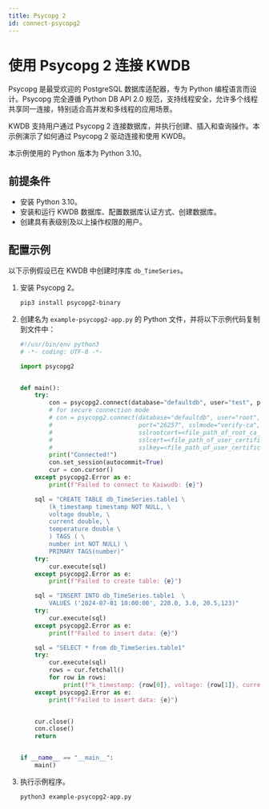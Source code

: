 ```yaml
---
title: Psycopg 2
id: connect-psycopg2
---
```


# 使用 Psycopg 2 连接 KWDB

Psycopg 是最受欢迎的 PostgreSQL 数据库适配器，专为 Python 编程语言而设计。Psycopg 完全遵循 Python DB API 2.0 规范，支持线程安全，允许多个线程共享同一连接，特别适合高并发和多线程的应用场景。

KWDB 支持用户通过 Psycopg 2 连接数据库，并执行创建、插入和查询操作。本示例演示了如何通过 Psycopg 2 驱动连接和使用 KWDB。

本示例使用的 Python 版本为 Python 3.10。

## 前提条件

- 安装 Python 3.10。
- 安装和运行 KWDB 数据库、配置数据库认证方式、创建数据库。
- 创建具有表级别及以上操作权限的用户。

## 配置示例

以下示例假设已在 KWDB 中创建时序库 `db_TimeSeries`。

1. 安装 Psycopg 2。

    ```bash
    pip3 install psycopg2-binary
    ```

2. 创建名为 `example-psycopg2-app.py` 的 Python 文件，并将以下示例代码复制到文件中：

    ```python
    #!/usr/bin/env python3
    # -*- coding: UTF-8 -*-

    import psycopg2


    def main():
        try:
            con = psycopg2.connect(database="defaultdb", user="test", password="KWdb!2022", host="127.0.0.1",port="26257")
            # for secure connection mode
            # con = psycopg2.connect(database="defaultdb", user="root", password="", host="127.0.0.1",
            #                        port="26257", sslmode="verify-ca",
            #                        sslrootcert=<file_path_of_root_ca_certificate file>,
            #                        sslcert=<file_path_of_user_certificate_file>,
            #                        sslkey=<file_path_of_user_certificate_key>)
            print("Connected!")
            con.set_session(autocommit=True)
            cur = con.cursor()
        except psycopg2.Error as e:
            print(f"Failed to connect to Kaiwudb: {e}")

        sql = "CREATE TABLE db_TimeSeries.table1 \
            (k_timestamp timestamp NOT NULL, \
            voltage double, \
            current double, \
            temperature double \
            ) TAGS ( \
            number int NOT NULL) \
            PRIMARY TAGS(number)"
        try:
            cur.execute(sql)
        except psycopg2.Error as e:
            print(f"Failed to create table: {e}")

        sql = "INSERT INTO db_TimeSeries.table1  \
            VALUES ('2024-07-01 10:00:00', 220.0, 3.0, 20.5,123)"
        try:
            cur.execute(sql)
        except psycopg2.Error as e:
            print(f"Failed to insert data: {e}")

        sql = "SELECT * from db_TimeSeries.table1"
        try:
            cur.execute(sql)
            rows = cur.fetchall()
            for row in rows:
                print(f"k_timestamp: {row[0]}, voltage: {row[1]}, current: {row[2]}, temperature: {row[3]}, number: {row[4]}")
        except psycopg2.Error as e:
            print(f"Failed to insert data: {e}")


        cur.close()
        con.close()
        return


    if __name__ == "__main__":
        main()
    ```

3. 执行示例程序。

    ```bash
    python3 example-psycopg2-app.py
    ```